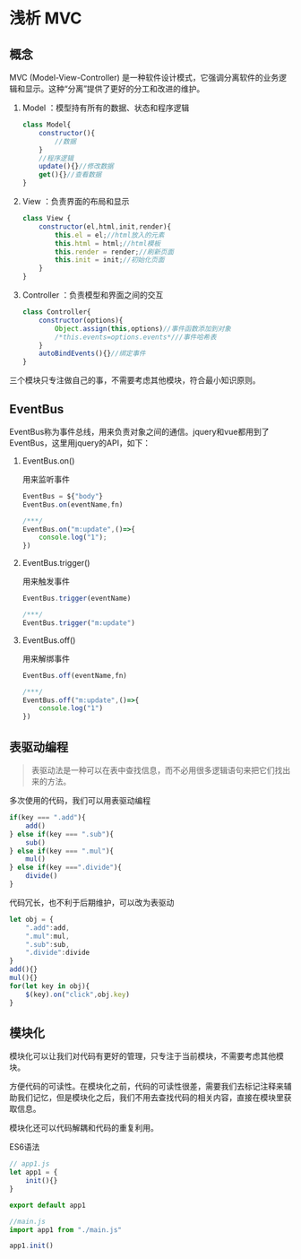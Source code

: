 # 浅析 MVC

## 概念

MVC (Model-View-Controller) 是一种软件设计模式，它强调分离软件的业务逻辑和显示。这种“分离”提供了更好的分工和改进的维护。

1. Model ：模型持有所有的数据、状态和程序逻辑

    ```js
    class Model{
        constructor(){
            //数据
        }
        //程序逻辑
        update(){}//修改数据
        get(){}//查看数据
    }
    ```

2. View ：负责界面的布局和显示

    ```js
    class View {
        constructor(el,html,init,render){
            this.el = el;//html放入的元素
            this.html = html;//html模板
            this.render = render;//刷新页面
            this.init = init;//初始化页面
        }
    }
    ```

3. Controller ：负责模型和界面之间的交互

    ```js
    class Controller{
        constructor(options){
            Object.assign(this,options)//事件函数添加到对象
            /*this.events=options.events*///事件哈希表
        }
        autoBindEvents(){}//绑定事件
    }
    ```
三个模块只专注做自己的事，不需要考虑其他模块，符合最小知识原则。

## EventBus

EventBus称为事件总线，用来负责对象之间的通信。jquery和vue都用到了EventBus，这里用jquery的API，如下：

1. EventBus.on() 
    
    用来监听事件

    ```js
    EventBus = ${"body"}
    EventBus.on(eventName,fn)

    /***/
    EventBus.on("m:update",()=>{
        console.log("1");
    })
    ```


2. EventBus.trigger()

    用来触发事件

    ```js
    EventBus.trigger(eventName)

    /***/
    EventBus.trigger("m:update")
    ```

3. EventBus.off()

    用来解绑事件  

    ```js
    EventBus.off(eventName,fn)

    /***/
    EventBus.off("m:update",()=>{
        console.log("1")
    })
    ```  

## 表驱动编程

> 表驱动法是一种可以在表中查找信息，而不必用很多逻辑语句来把它们找出来的方法。

多次使用的代码，我们可以用表驱动编程

```js
if(key === ".add"){
    add()
} else if(key === ".sub"){
    sub()
} else if(key === ".mul"){
    mul()
} else if(key ===".divide"){
    divide()
}
```
代码冗长，也不利于后期维护，可以改为表驱动

```js
let obj = {
    ".add":add,
    ".mul":mul,
    ".sub":sub,
    ".divide":divide
}
add(){}
mul(){}
for(let key in obj){
    $(key).on("click",obj.key)
}
```

## 模块化

模块化可以让我们对代码有更好的管理，只专注于当前模块，不需要考虑其他模块。

方便代码的可读性。在模块化之前，代码的可读性很差，需要我们去标记注释来辅助我们记忆，但是模块化之后，我们不用去查找代码的相关内容，直接在模块里获取信息。

模块化还可以代码解耦和代码的重复利用。

ES6语法

```js
// app1.js
let app1 = {
    init(){}
}

export default app1
```
```js
//main.js
import app1 from "./main.js"

app1.init()
```
